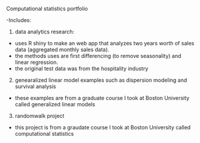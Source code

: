 Computational statistics portfolio

-Includes:


1) data analytics research:
  - uses R shiny to make an web app that analyzes two years worth of sales data (aggregated monthly sales data).
  - the methods uses are first differencing (to remove seasonality) and linear regression.
  - the original test data was from the hospitality industry

2) genearalized linear model examples such as dispersion modeling and survival analysis
  - these examples are from a graduate course I took at Boston University called generalized linear models

3) randomwalk project
  - this project is from a graudate course I took at Boston University called computational statistics

